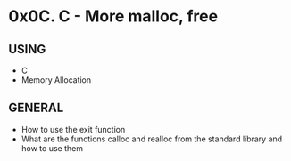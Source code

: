 # 0x0C. C - More malloc, free

## USING
- C 
- Memory Allocation

## GENERAL

- How to use the exit function
- What are the functions calloc and realloc from the standard library and how to use them

